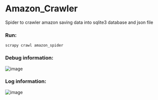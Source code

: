 # Amazon_Crawler
Spider to crawler amazon saving data into sqlite3 database and json file


### Run:

    scrapy crawl amazon_spider
  
 
 
 ### Debug information:
 
 ![image](https://user-images.githubusercontent.com/88283829/221381209-1021a215-4f6a-4796-89f1-24a0e4c2848a.png)


### Log information:

![image](https://user-images.githubusercontent.com/88283829/221384317-61a35bc9-e275-4d84-bd00-98e39cbf1500.png)
